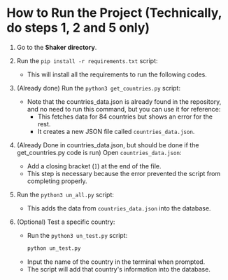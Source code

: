 # How to Run the Project (Technically, do steps 1, 2 and 5 only)

1. Go to the **Shaker directory**.

2. Run the `pip install -r requirements.txt` script:
   - This will install all the requirements to run the following codes.

3. (Already done) Run the `python3 get_countries.py` script:
   - Note that the countries_data.json is already found in the repository, and no need to run this command, but you can use it for reference:
        - This fetches data for 84 countries but shows an error for the rest.
        - It creates a new JSON file called `countries_data.json`.

4. (Already Done in countries_data.json, but should be done if the get_countries.py code is run) Open `countries_data.json`:
   - Add a closing bracket (`]`) at the end of the file.
   - This step is necessary because the error prevented the script from completing properly.

5. Run the `python3 un_all.py` script:
   - This adds the data from `countries_data.json` into the database.

6. (Optional) Test a specific country:
   - Run the `python3 un_test.py` script:
     ```bash
     python un_test.py
     ```
   - Input the name of the country in the terminal when prompted.
   - The script will add that country's information into the database.

